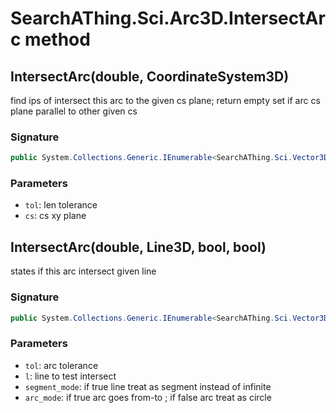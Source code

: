 # SearchAThing.Sci.Arc3D.IntersectArc method
## IntersectArc(double, CoordinateSystem3D)
find ips of intersect this arc to the given cs plane; return empty set if arc cs plane parallel to other given cs

### Signature
```csharp
public System.Collections.Generic.IEnumerable<SearchAThing.Sci.Vector3D> IntersectArc(double tol, CoordinateSystem3D cs)
```
### Parameters
- `tol`: len tolerance
- `cs`: cs xy plane

## IntersectArc(double, Line3D, bool, bool)
states if this arc intersect given line

### Signature
```csharp
public System.Collections.Generic.IEnumerable<SearchAThing.Sci.Vector3D> IntersectArc(double tol, Line3D l, bool segment_mode = False, bool arc_mode = True)
```
### Parameters
- `tol`: arc tolerance
- `l`: line to test intersect
- `segment_mode`: if true line treat as segment instead of infinite
- `arc_mode`: if true arc goes from-to ; if false arc treat as circle

